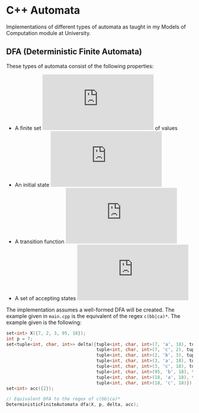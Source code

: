 # C++ Automata
Implementations of different types of automata as taught in my Models of Computation module at University.

## DFA (Deterministic Finite Automata)

These types of automata consist of the following properties:

- A finite set ![X](https://latex.codecogs.com/gif.latex?X) of values
- An initial state ![p belongs to X](https://latex.codecogs.com/gif.latex?p%5Cin%20X)
- A transition function ![X x Sigma -> X](https://latex.codecogs.com/gif.latex?%5Cdelta%3AX%5Ctimes%5CSigma%5Crightarrow%20X)
- A set of accepting states ![Acc is a subset of X](https://latex.codecogs.com/gif.latex?Acc%5Csubseteq%20X)

The implementation assumes a well-formed DFA will be created. The example given in `main.cpp` is the equivalent of the regex `c(bb|ca)*`. The example given is the following:

```cpp
set<int> X({7, 2, 3, 95, 18});
int p = 7;
set<tuple<int, char, int>> delta({tuple<int, char, int>(7, 'a', 18), tuple<int, char, int>(7, 'b', 18),
                                  tuple<int, char, int>(7, 'c', 2), tuple<int, char, int>(2, 'a', 18),
                                  tuple<int, char, int>(2, 'b', 3), tuple<int, char, int>(2, 'c', 95),
                                  tuple<int, char, int>(3, 'a', 18), tuple<int, char, int>(3, 'b', 2),
                                  tuple<int, char, int>(3, 'c', 18), tuple<int, char, int>(95, 'a', 2),
                                  tuple<int, char, int>(95, 'b', 18), tuple<int, char, int>(95, 'c', 18),
                                  tuple<int, char, int>(18, 'a', 18), tuple<int, char, int>(18, 'b', 18),
                                  tuple<int, char, int>(18, 'c', 18)});
set<int> acc({2});

// Equivalent DFA to the regex of c(bb|ca)*
DeterministicFiniteAutomata dfa(X, p, delta, acc);
```
